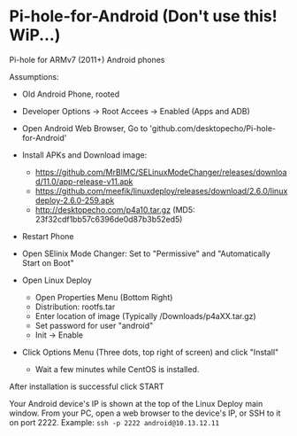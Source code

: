 # Pi-hole-for-Android (Don't use this! WiP...)
Pi-hole for ARMv7 (2011+) Android phones 

Assumptions:

- Old Android Phone, rooted
- Developer Options -> Root Accees -> Enabled (Apps and ADB)
- Open Android Web Browser, Go to 'github.com/desktopecho/Pi-hole-for-Android'
- Install APKs and Download image:

  - https://github.com/MrBIMC/SELinuxModeChanger/releases/download/11.0/app-release-v11.apk
  - https://github.com/meefik/linuxdeploy/releases/download/2.6.0/linuxdeploy-2.6.0-259.apk
  - http://desktopecho.com/p4a10.tar.gz (MD5: 23f32cdf1bb57c6396de0d87b3b52ed5)

- Restart Phone
- Open SElinix Mode Changer:  Set to "Permissive" and "Automatically Start on Boot"
- Open Linux Deploy
     -  Open Properties Menu (Bottom Right)
     -  Distribution: rootfs.tar
     -  Enter location of image (Typically /Downloads/p4aXX.tar.gz)
     -  Set password for user "android"
     -  Init -> Enable
 - Click Options Menu (Three dots, top right of screen) and click "Install" 
     -  Wait a few minutes while CentOS is installed.
   
 After installation is successful click START
 
Your Android device's IP is shown at the top of the Linux Deploy main window.
From your PC, open a web browser to the device's IP, or SSH to it on port 2222.
Example: ```ssh -p 2222 android@10.13.12.11```

